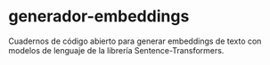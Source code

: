 # generador-embeddings
Cuadernos de código abierto para generar embeddings de texto con modelos de lenguaje de la librería Sentence-Transformers.
